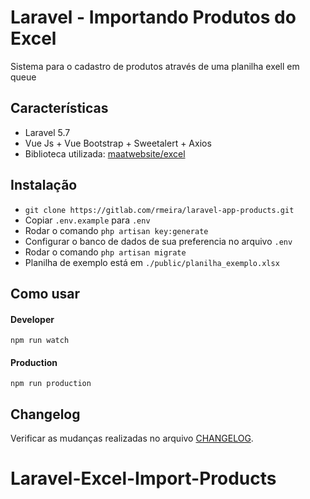# Laravel - Importando Produtos do Excel

Sistema para o cadastro de produtos através de uma planilha exell em queue

## Características

 - Laravel 5.7
 - Vue Js + Vue Bootstrap + Sweetalert + Axios
 - Biblioteca utilizada: [maatwebsite/excel](https://laravel-excel.maatwebsite.nl/)
 
 ## Instalação
  
 - `git clone https://gitlab.com/rmeira/laravel-app-products.git` 
 - Copiar `.env.example` para `.env`
 - Rodar o comando `php artisan key:generate`
 - Configurar o banco de dados de sua preferencia no arquivo `.env`
 - Rodar o comando `php artisan migrate`
 - Planilha de exemplo está em `./public/planilha_exemplo.xlsx`
 
 ## Como usar
 
 #### Developer
 
 ```
 npm run watch
 ```
 
 #### Production
 
 ```
 npm run production
 ```
 
 ## Changelog
 
 Verificar as mudanças realizadas no arquivo [CHANGELOG](CHANGELOG.md).
 
# Laravel-Excel-Import-Products

